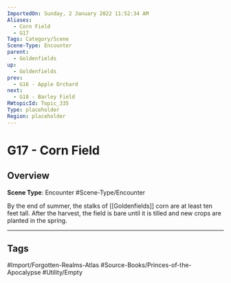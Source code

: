 ```yaml
---
ImportedOn: Sunday, 2 January 2022 11:52:34 AM
Aliases:
  - Corn Field
  - G17
Tags: Category/Scene
Scene-Type: Encounter
parent:
  - Goldenfields
up:
  - Goldenfields
prev:
  - G16 - Apple Orchard
next:
  - G18 - Barley Field
RWtopicId: Topic_335
Type: placeholder
Region: placeholder
---
```

# G17 - Corn Field
## Overview
**Scene Type**: Encounter
#Scene-Type/Encounter

By the end of summer, the stalks of [[Goldenfields]] corn are at least ten feet tall. After the harvest, the field is bare until it is tilled and new crops are planted in the spring.


---
## Tags
#Import/Forgotten-Realms-Atlas #Source-Books/Princes-of-the-Apocalypse #Utility/Empty

